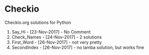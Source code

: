 # Checkio
Checkio.org solutions for Python

1. Say_Hi - [23-Nov-2017] - No Comment
2. Check_Names - [24-Nov-2017] - 2 solutions
3. First_Word - [26-Nov-2017] - not very pretty
4. SecondIndex - [26-Nov-2017] - no lamba solution, but works fine
